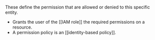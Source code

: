 These define the permission that are allowed or denied to this specific entity.

*   Grants the user of the [[IAM role]] the required permissions on a resource.
*   A permission policy is an [[identity-based policy]].